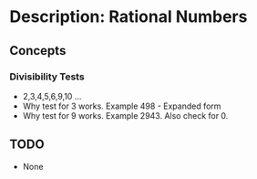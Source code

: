 # Description: Rational Numbers

## Concepts
### Divisibility Tests
* 2,3,4,5,6,9,10 ...
* Why test for 3 works. Example 498 - Expanded form
* Why test for 9 works. Example 2943. Also check for 0.

## TODO
* None
